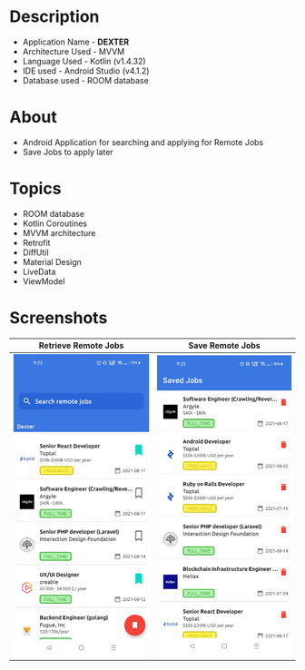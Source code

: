# Description 

- Application Name - **DEXTER**
- Architecture Used - MVVM
- Language Used - Kotlin (v1.4.32)
- IDE used - Android Studio (v4.1.2)  
- Database used - ROOM database

# About
 - Android Application for searching and applying for Remote Jobs
 - Save Jobs to apply later

# Topics

- ROOM database
- Kotlin Coroutines
- MVVM architecture
- Retrofit
- DiffUtil
- Material Design
- LiveData
- ViewModel

# Screenshots

 | Retrieve Remote Jobs | Save Remote Jobs | 
 --------------|------------|
 | ![](Images/image2.jpg) | ![](Images/image1.jpg)  |



